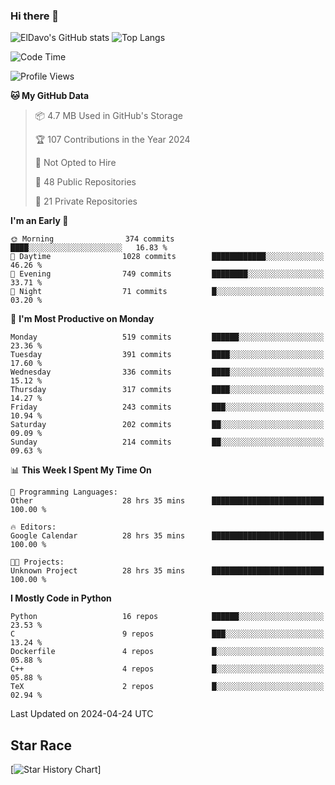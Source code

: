 ### Hi there 👋
![ElDavo's GitHub stats](https://github-readme-stats.vercel.app/api?username=ElDavoo&show_icons=true&theme=chartreuse-dark)
![Top Langs](https://github-readme-stats.vercel.app/api/top-langs/?username=ElDavoo&theme=chartreuse-dark&layout=compact)

<!--START_SECTION:waka-->
![Code Time](http://img.shields.io/badge/Code%20Time-1%2C249%20hrs%2042%20mins-blue)

![Profile Views](http://img.shields.io/badge/Profile%20Views-4-blue)

**🐱 My GitHub Data** 

> 📦 4.7 MB Used in GitHub's Storage 
 > 
> 🏆 107 Contributions in the Year 2024
 > 
> 🚫 Not Opted to Hire
 > 
> 📜 48 Public Repositories 
 > 
> 🔑 21 Private Repositories 
 > 
**I'm an Early 🐤** 

```text
🌞 Morning                374 commits         ████░░░░░░░░░░░░░░░░░░░░░   16.83 % 
🌆 Daytime                1028 commits        ████████████░░░░░░░░░░░░░   46.26 % 
🌃 Evening                749 commits         ████████░░░░░░░░░░░░░░░░░   33.71 % 
🌙 Night                  71 commits          █░░░░░░░░░░░░░░░░░░░░░░░░   03.20 % 
```
📅 **I'm Most Productive on Monday** 

```text
Monday                   519 commits         ██████░░░░░░░░░░░░░░░░░░░   23.36 % 
Tuesday                  391 commits         ████░░░░░░░░░░░░░░░░░░░░░   17.60 % 
Wednesday                336 commits         ████░░░░░░░░░░░░░░░░░░░░░   15.12 % 
Thursday                 317 commits         ████░░░░░░░░░░░░░░░░░░░░░   14.27 % 
Friday                   243 commits         ███░░░░░░░░░░░░░░░░░░░░░░   10.94 % 
Saturday                 202 commits         ██░░░░░░░░░░░░░░░░░░░░░░░   09.09 % 
Sunday                   214 commits         ██░░░░░░░░░░░░░░░░░░░░░░░   09.63 % 
```


📊 **This Week I Spent My Time On** 

```text
💬 Programming Languages: 
Other                    28 hrs 35 mins      █████████████████████████   100.00 % 

🔥 Editors: 
Google Calendar          28 hrs 35 mins      █████████████████████████   100.00 % 

🐱‍💻 Projects: 
Unknown Project          28 hrs 35 mins      █████████████████████████   100.00 % 
```

**I Mostly Code in Python** 

```text
Python                   16 repos            ██████░░░░░░░░░░░░░░░░░░░   23.53 % 
C                        9 repos             ███░░░░░░░░░░░░░░░░░░░░░░   13.24 % 
Dockerfile               4 repos             █░░░░░░░░░░░░░░░░░░░░░░░░   05.88 % 
C++                      4 repos             █░░░░░░░░░░░░░░░░░░░░░░░░   05.88 % 
TeX                      2 repos             █░░░░░░░░░░░░░░░░░░░░░░░░   02.94 % 
```




 Last Updated on 2024-04-24 UTC
<!--END_SECTION:waka-->

## Star Race

[![Star History Chart](https://api.star-history.com/svg?repos=ElDavoo/WhatsApp-Crypt14-Crypt15-Decrypter,ElDavoo/TuringOS,EliteAndroidApps/WhatsApp-Crypt12-Decrypter,KnugiHK/Whatsapp-Chat-Exporter&type=Date)]
